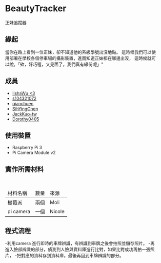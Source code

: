 # BeautyTracker
正妹追蹤器

## 緣起
當你在路上看到一位正妹，卻不知道他的系級學號出沒地點。
這時候我們可以使用部署在學校各個停車場的攝影裝置，進而知道正妹都在哪邊出沒，
這時候就可以說，「欸，好巧喔，又見面了，我們真有緣份呢」"

## 成員
- [IishaWu <3](https://github.com/IishaWu)
- [s104321072](https://github.com/s104321072)
- [qianchuen](https://github.com/qianchuen)
- [SihYingChen](https://github.com/SihYingChen)
- [JackKuo-tw](https://github.com/JackKuo-tw)
- [Dorothy0405](https://github.com/Dorothy0405)

## 使用裝置
- Raspberry Pi 3
- Pi Camera Module v2

## 實作所需材料
<table>
  <thead>
      <tr>
        <td>材料名稱</td>
        <td>數量</td>
        <td>來源</td>
      </tr>
    </thead>
    <tbody>
      <tr>
        <td>樹莓派</td>
        <td>兩個</td>
        <td>Moli</td>
      </tr>
      <tr>
        <td>pi camera</td>
        <td>一個</td>
        <td>Nicole</td>
      </tr>
    </tbody>
</table>

## 程式流程
-利用camera 進行即時的車牌辨識，有辨識到車牌之後會拍照並儲存照片。
-再進入臉部辨識的部分，偵測到人臉與資料庫進行比對，如果比對成功再拍一張照片，
-把對應的資料存到資料庫，最後再回到車牌辨識的部分。
